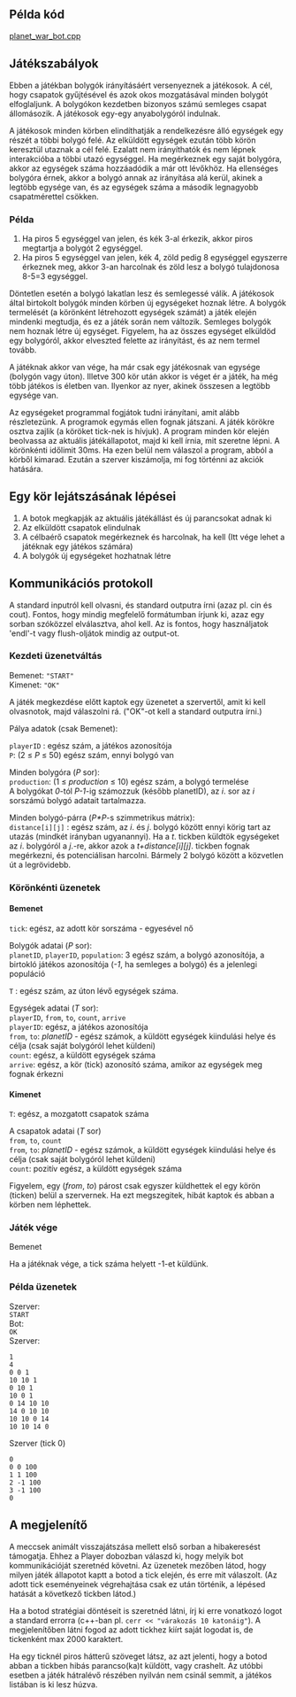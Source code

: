 ## Példa kód

[planet_war_bot.cpp](/public/games/planet-war/planet_war_bot.cpp)

## Játékszabályok

Ebben a játékban bolygók irányításáért versenyeznek a játékosok.
A cél, hogy csapatok gyűjtésével és azok okos mozgatásával minden bolygót elfoglaljunk.
A bolygókon kezdetben bizonyos számú semleges csapat állomásozik.
A játékosok egy-egy anyabolygóról indulnak.

A játékosok minden körben elindíthatják a rendelkezésre álló egységek egy részét a többi bolygó felé.
Az elküldött egységek ezután több körön keresztül utaznak a cél felé.
Ezalatt nem irányíthatók és nem lépnek interakcióba a többi utazó egységgel.
Ha megérkeznek egy saját bolygóra, akkor az egységek száma hozzáadódik a már ott lévőkhöz.
Ha ellenséges bolygóra érnek, akkor a bolygó annak az irányítása alá kerül, akinek a legtöbb egysége van, és az egységek száma a második legnagyobb csapatmérettel csökken.

### Példa

1. Ha piros 5 egységgel van jelen, és kék 3-al érkezik, akkor piros megtartja a bolygót 2 egységgel.
2. Ha piros 5 egységgel van jelen, kék 4, zöld pedig 8 egységgel egyszerre érkeznek meg, akkor 3-an harcolnak és zöld lesz a bolygó tulajdonosa 8-5=3 egységgel.

Döntetlen esetén a bolygó lakatlan lesz és semlegessé válik.
A játékosok által birtokolt bolygók minden körben új egységeket hoznak létre.
A bolygók termelését (a körönként létrehozott egységek számát) a játék elején mindenki megtudja,
és ez a játék során nem változik.
Semleges bolygók nem hoznak létre új egységet.
Figyelem, ha az összes egységet elküldöd egy bolygóról, akkor elveszted felette az irányítást, és az nem termel tovább.

A játéknak akkor van vége, ha már csak egy játékosnak van egysége (bolygón vagy úton).
Illetve 300 kör után akkor is véget ér a játék, ha még több játékos is életben van.
Ilyenkor az nyer, akinek összesen a legtöbb egysége van.

Az egységeket programmal fogjátok tudni irányítani, amit alább részletezünk.
A programok egymás ellen fognak játszani.
A játék körökre osztva zajlik (a köröket tick-nek is hívjuk).
A program minden kör elején beolvassa az aktuális játékállapotot, majd ki kell írnia, mit szeretne lépni.
A körönkénti időlimit 30ms. Ha ezen belül nem válaszol a program, abból a körből kimarad.
Ezután a szerver kiszámolja, mi fog történni az akciók hatására.

## Egy kör lejátszásának lépései

1. A botok megkapják az aktuális játékállást és új parancsokat adnak ki
2. Az elküldött csapatok elindulnak
3. A célbaérő csapatok megérkeznek és harcolnak, ha kell (Itt vége lehet a játéknak egy játékos számára)
4. A bolygók új egységeket hozhatnak létre

## Kommunikációs protokoll

A standard inputról kell olvasni, és standard outputra írni (azaz pl. cin és cout).
Fontos, hogy mindig megfelelő formátumban írjunk ki, azaz egy sorban szóközzel elválasztva, ahol kell.
Az is fontos, hogy használjatok 'endl'-t vagy flush-oljátok mindig az output-ot.

### Kezdeti üzenetváltás

Bemenet: `"START"`\
Kimenet: `"OK"`

A játék megkezdése előtt kaptok egy üzenetet a szervertől, amit ki kell olvasnotok, majd válaszolni rá.
("OK"-ot kell a standard outputra írni.)

Pálya adatok (csak Bemenet):

`playerID` : egész szám, a játékos azonosítója\
`P`: (2 ≤ _P_ ≤ 50) egész szám, ennyi bolygó van

Minden bolygóra (_P_ sor):\
`production`: (1 ≤ _production_ ≤ 10) egész szám, a bolygó termelése\
A bolygókat _0_-tól _P-1_-ig számozzuk (később planetID), az _i_. sor az _i_ sorszámú bolygó adatait tartalmazza.

Minden bolygó-párra (_P\*P_-s szimmetrikus mátrix):\
`distance[i][j]` : egész szám, az _i_. és _j_. bolygó között ennyi körig tart az utazás (mindkét irányban ugyanannyi).
Ha a _t_. tickben küldtök egységeket az _i_. bolygóról a _j_.-re, akkor azok a _t+distance[i][j]_. tickben fognak megérkezni, és potenciálisan harcolni.
Bármely 2 bolygó között a közvetlen út a legrövidebb.

### Körönkénti üzenetek

#### Bemenet

`tick`: egész, az adott kör sorszáma - egyesével nő

Bolygók adatai (_P_ sor):\
`planetID`, `playerID`, `population`: 3 egész szám, a bolygó azonosítója, a birtokló játékos azonosítója (_-1_, ha semleges a bolygó) és a jelenlegi populáció

`T` : egész szám, az úton lévő egységek száma.

Egységek adatai (_T_ sor):\
`playerID`, `from`, `to`, `count`, `arrive`\
`playerID`: egész, a játékos azonosítója\
`from`, `to`: _planetID_ - egész számok, a küldött egységek kiindulási helye és célja (csak saját bolygóról lehet küldeni)\
`count`: egész, a küldött egységek száma\
`arrive`: egész, a kör (tick) azonosító száma, amikor az egységek meg fognak érkezni

#### Kimenet

`T`: egész, a mozgatott csapatok száma

A csapatok adatai (_T_ sor)\
`from`, `to`, `count`\
`from`, `to`: _planetID_ - egész számok, a küldött egységek kiindulási helye és célja (csak saját bolygóról lehet küldeni)\
`count`: pozitív egész, a küldött egységek száma

Figyelem, egy (_from_, _to_) párost csak egyszer küldhettek el egy körön (ticken) belül a szervernek.
Ha ezt megszegitek, hibát kaptok és abban a körben nem léphettek.

### Játék vége

Bemenet

Ha a játéknak vége, a tick száma helyett -1-et küldünk.

### Példa üzenetek

Szerver:\
`START`\
Bot:\
`OK`\
Szerver:

```
1
4
0 0 1
10 10 1
0 10 1
10 0 1
0 14 10 10
14 0 10 10
10 10 0 14
10 10 14 0
```

Szerver (tick 0)

```
0
0 0 100
1 1 100
2 -1 100
3 -1 100
0
```

## A megjelenítő

A meccsek animált visszajátszása mellett első sorban a hibakeresést támogatja.
Ehhez a Player dobozban válaszd ki, hogy melyik bot kommunikációját szeretnéd követni.
Az üzenetek mezőben látod, hogy milyen játék állapotot kaptt a botod a tick elején, és erre mit válaszolt.
(Az adott tick eseményeinek végrehajtása csak ez után történik, a lépésed hatását a következő tickben látod.)

Ha a botod stratégiai döntéseit is szeretnéd látni, írj ki erre vonatkozó logot a standard errorra (c++-ban pl. `cerr << "várakozás 10 katonáig"`).
A megjelenítőben látni fogod az adott tickhez kiírt saját logodat is, de tickenként max 2000 karaktert.

Ha egy ticknél piros hátterű szöveget látsz, az azt jelenti, hogy a botod abban a tickben hibás parancso(ka)t küldött, vagy crashelt.
Az utóbbi esetben a játék hátralévő részében nyilván nem csinál semmit, a játékos listában is ki lesz húzva.
